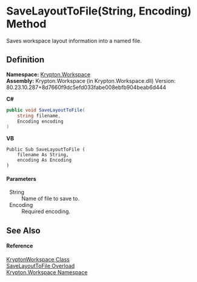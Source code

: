 # SaveLayoutToFile(String, Encoding) Method


Saves workspace layout information into a named file.



## Definition
**Namespace:** <a href="0dbf488f-9676-a1e5-a949-1b4bcea03d52.md">Krypton.Workspace</a>  
**Assembly:** Krypton.Workspace (in Krypton.Workspace.dll) Version: 80.23.10.287+8d7660f9dc5efd033fabe008ebfb904beab6d444

**C#**
``` C#
public void SaveLayoutToFile(
	string filename,
	Encoding encoding
)
```
**VB**
``` VB
Public Sub SaveLayoutToFile ( 
	filename As String,
	encoding As Encoding
)
```



#### Parameters
<dl><dt>  String</dt><dd>Name of file to save to.</dd><dt>  Encoding</dt><dd>Required encoding.</dd></dl>

## See Also


#### Reference
<a href="a977050a-c9d5-1360-9b5d-5a07a77ae65c.md">KryptonWorkspace Class</a>  
<a href="be38cfc9-75fb-d55e-7aa8-7342760b41df.md">SaveLayoutToFile Overload</a>  
<a href="0dbf488f-9676-a1e5-a949-1b4bcea03d52.md">Krypton.Workspace Namespace</a>  
